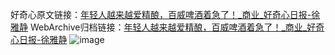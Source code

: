 好奇心原文链接：[年轻人越来越爱精酿，百威啤酒着急了！_商业_好奇心日报-徐雅静](https://www.qdaily.com/articles/9161.html)
WebArchive归档链接：[年轻人越来越爱精酿，百威啤酒着急了！_商业_好奇心日报-徐雅静](http://web.archive.org/web/20190623153822/https://www.qdaily.com/articles/9161.html)
![image](http://ww3.sinaimg.cn/large/007d5XDply1g3ve8oq9v6j30u03a87wh)